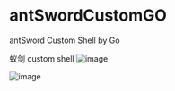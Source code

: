 # antSwordCustomGO
antSword Custom Shell by Go

蚁剑 custom shell
![image](https://user-images.githubusercontent.com/38403959/222891077-ab4ba862-d246-4b22-85bb-9691bc2b8913.png)

![image](https://user-images.githubusercontent.com/38403959/222891046-21088301-1320-4b9c-97b4-57da56b25fb2.png)
